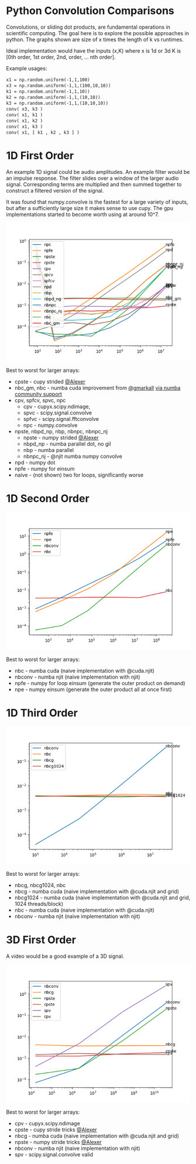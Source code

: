 # Python Convolution Comparisons

Convolutions, or sliding dot products, are fundamental operations in scientific computing.  The goal here is to explore the possible approaches in python.  The graphs shown are size of x times the length of k vs runtimes.

Ideal implementation would have the inputs (x,K) where x is 1d or 3d K is [0th order, 1st order, 2nd, order, ... nth order].

Example usages:

    x1 = np.random.uniform(-1,1,100)
    x3 = np.random.uniform(-1,1,(100,10,10))
    k1 = np.random.uniform(-1,1,10))
    k2 = np.random.uniform(-1,1,(10,10))
    k3 = np.random.uniform(-1,1,(10,10,10))
    conv( x3, k3 )
    conv( x1, k1 )
    conv( x1, k2 )
    conv( x1, k3 )
    conv( x1, [ k1 , k2 , k3 ] )

# 1D First Order
An example 1D signal could be audio amplitudes.  An example filter would be an impulse response.  The filter slides over a window of the larger audio signal.  Corresponding terms are multiplied and then summed together to construct a filtered version of the signal.

It was found that numpy.convolve is the fastest for a large variety of inputs, but after a sufficiently large size it makes sense to use cupy.  The gpu implementations started to become worth using at around 10^7.

![1D, First Order](1d1o.png)

Best to worst for larger arrays:
*  cpste - cupy strided [@Alexer](https://github.com/alexer)
*  nbc_gm, nbc - numba cuda improvement from [@gmarkall](https://github.com/gmarkall) [via numba community support](https://numba.discourse.group/t/numba-convolutions/33/2)
*  cpv, spfcv, spvc, npc
    *  cpv - cupyx.scipy.ndimage,
    *  spvc - scipy.signal.convolve
    *  spfvc - scipy.signal.fftconvolve
    *  npc - numpy.convolve
*  npste, nbpd_np, nbp, nbnpc, nbnpc_nj
    *  npste - numpy strided [@Alexer](https://github.com/alexer)
    *  nbpd_np - numba parallel dot, no gil
    *  nbp - numba parallel
    *  nbnpc_nj - @njit numba numpy convolve
*  npd - numpy dot
*  npfe - numpy for einsum
*  naive - (not shown) two for loops, significantly worse

# 1D Second Order

![1D, Second Order](1d2o.png)

Best to worst for larger arrays:
*  nbc - numba cuda (naive implementation with @cuda.njit)
*  nbconv - numba njit (naive implementation with njit)
*  npfe - numpy for loop einsum (generate the outer product on demand)
*  npe - numpy einsum (generate the outer product all at once first)

# 1D Third Order

![1D, Third Order](1d3o.png)

Best to worst for larger arrays:
*  nbcg, nbcg1024, nbc
  *  nbcg - numba cuda (naive implementation with @cuda.njit and grid)
  *  nbcg1024 - numba cuda (naive implementation with @cuda.njit and grid, 1024 threads/block)
  *  nbc - numba cuda (naive implementation with @cuda.njit)
*  nbconv - numba njit (naive implementation with njit)


# 3D First Order

A video would be a good example of a 3D signal.

![3D, First Order](3d1o.png)

Best to worst for larger arrays:
*  cpv - cupyx.scipy.ndimage
*  cpste - cupy stride tricks [@Alexer](https://github.com/alexer)
*  nbcg - numba cuda (naive implementation with @cuda.njit and grid)
*  npste - numpy stride tricks [@Alexer](https://github.com/alexer)
*  nbconv - numba njit (naive implementation with njit)
*  spv - scipy.signal.convolve valid
